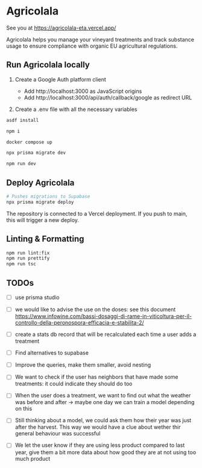 # Agricolala

See you at https://agricolala-eta.vercel.app/

Agricolala helps you manage your vineyard treatments and track substance usage to ensure compliance with organic EU agricultural regulations.

## Run Agricolala locally

1. Create a Google Auth platform client
    - Add http://localhost:3000 as JavaScript origins
    - Add http://localhost:3000/api/auth/callback/google as redirect URL

2. Create a .env file with all the necessary variables

```bash
asdf install

npm i

docker compose up

npx prisma migrate dev

npm run dev
```

## Deploy Agricolala

```bash
# Pushes migrations to Supabase
npx prisma migrate deploy
```

The repository is connected to a Vercel deployment. If you push to main, this will trigger a new deploy.

## Linting & Formatting

```bash
npm run lint:fix
npm run prettify
npm run tsc
```

## TODOs
- [ ] use prisma studio
- [ ] we would like to advise the use on the doses: see this document https://www.infowine.com/bassi-dosaggi-di-rame-in-viticoltura-per-il-controllo-della-peronospora-efficacia-e-stabilita-2/
- [ ] create a stats db record that will be recalculated each time a user adds a treatment
- [ ] Find alternatives to supabase
- [ ] Improve the queries, make them smaller, avoid nesting
- [ ] We want to check if the user has neighbors that have made some treatments: it could indicate they should do too
- [ ] When the user does a treatment, we want to find out what the weather was before and after -> maybe one day we can train a model depending on this
- [ ] Still thinking about a model, we could ask them how their year was just after the harvest. This way we would have a clue about wether thir general behaviour was successful
- [ ] We let the user know if they are using less product compared to last year, give them a bit more data about how good they are at not using too much product

